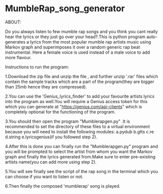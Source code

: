 # MumbleRap_song_generator

ABOUT:

Do you always listen to few mumble rap songs and you think you cant really hear the lyrics or they just go over your head?.This is python program auto-generates a lyrics from the most popular mumble rap artists  music using Markov graph and superimposes it over a random generic rap beat instrumental. Here a female voice is used instead of a male voice to add more flavour.

Instructions to run the program:

1.Download the zip file and unzip the file , and further unzip '.rar' files which contain the sample tracks which are a part of the program(they are bigger than 25mb hence they are compressed).

2.You can use the 'Genius_lyrics_finder' to add your favourite artists lyrics into the program as well.You will require a Genius access token for this which you can generate at "https://genius.com/api-clients" which is completely optional for the functioning of the program.

3.You should then open  the program  "Mumblerapgen.py" .It is recommended to set the directory of these files to a virtual environment because you  will need to install  the following modules:
a.pydub   b.gtts   c.re   d.string   e.lyricsgenius(if you followed step 2).

4.After this is done you can finally run the "Mumblerapgen.py" program and you will be prompted to select the artist from whom you want the Markov graph and finally the lyrics generated from.Make sure to enter pre-existing artists name(you can add more using step 2).

5.You will see finally see the script of the rap song in the terminal which you can choose if you want to listen or not.

6.Then finally the composed 'mumblerap' song is played.

